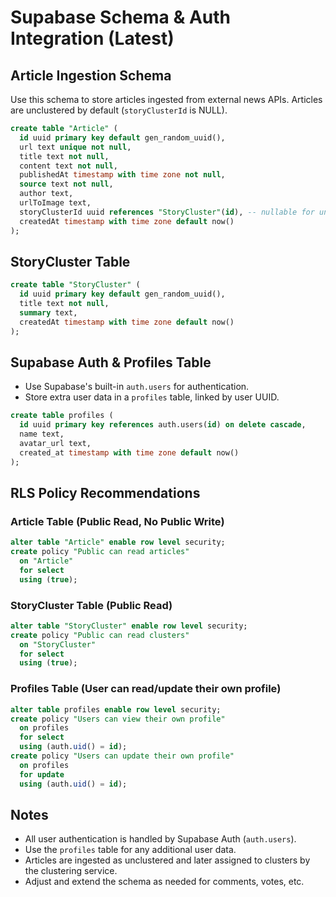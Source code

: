 # Supabase Schema & Auth Integration (Latest)

## Article Ingestion Schema

Use this schema to store articles ingested from external news APIs. Articles are unclustered by default (`storyClusterId` is NULL).

```sql
create table "Article" (
  id uuid primary key default gen_random_uuid(),
  url text unique not null,
  title text not null,
  content text not null,
  publishedAt timestamp with time zone not null,
  source text not null,
  author text,
  urlToImage text,
  storyClusterId uuid references "StoryCluster"(id), -- nullable for unclustered
  createdAt timestamp with time zone default now()
);
```

## StoryCluster Table

```sql
create table "StoryCluster" (
  id uuid primary key default gen_random_uuid(),
  title text not null,
  summary text,
  createdAt timestamp with time zone default now()
);
```

## Supabase Auth & Profiles Table

- Use Supabase's built-in `auth.users` for authentication.
- Store extra user data in a `profiles` table, linked by user UUID.

```sql
create table profiles (
  id uuid primary key references auth.users(id) on delete cascade,
  name text,
  avatar_url text,
  created_at timestamp with time zone default now()
);
```

## RLS Policy Recommendations

### Article Table (Public Read, No Public Write)
```sql
alter table "Article" enable row level security;
create policy "Public can read articles"
  on "Article"
  for select
  using (true);
```

### StoryCluster Table (Public Read)
```sql
alter table "StoryCluster" enable row level security;
create policy "Public can read clusters"
  on "StoryCluster"
  for select
  using (true);
```

### Profiles Table (User can read/update their own profile)
```sql
alter table profiles enable row level security;
create policy "Users can view their own profile"
  on profiles
  for select
  using (auth.uid() = id);
create policy "Users can update their own profile"
  on profiles
  for update
  using (auth.uid() = id);
```

## Notes
- All user authentication is handled by Supabase Auth (`auth.users`).
- Use the `profiles` table for any additional user data.
- Articles are ingested as unclustered and later assigned to clusters by the clustering service.
- Adjust and extend the schema as needed for comments, votes, etc. 